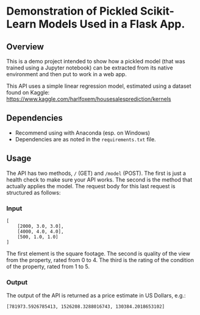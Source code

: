 # Demonstration of Pickled Scikit-Learn Models Used in a Flask App.

## Overview
This is a demo project intended to show how a pickled model (that was trained using a Jupyter notebook) can be extracted from its native environment and then put to work in a web app.

This API uses a simple linear regression model, estimated using a dataset found on Kaggle:
https://www.kaggle.com/harlfoxem/housesalesprediction/kernels

## Dependencies
* Recommend using with Anaconda (esp. on Windows)
* Dependencies are as noted in the `requirements.txt` file.

## Usage
The API has two methods, `/` (GET) and `/model` (POST).
The first is just a health check to make sure your API works.
The second is the method that actually applies the model.
The request body for this last request is structured as follows:

### Input
```
[
	[2000, 3.0, 3.0],
	[4000, 4.0, 4.0],
	[500, 1.0, 1.0]
]
```

The first element is the square footage. The second is quality of the view from the property, rated from 0 to 4. The third is the rating of the condition of the property, rated from 1 to 5.

### Output
The output of the API is returned as a price estimate in US Dollars, e.g.:
```
[781973.5926785413, 1526208.3288016743, 130384.2018653102]
```